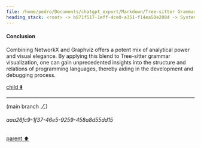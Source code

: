 ```yaml
---
file: /home/pedro/Documents/chatgpt_export/Markdown/Tree-sitter Grammar Visualization_ NetworkX & Graphviz.md
heading_stack: <root> -> b871f517-1eff-4ce0-a351-f14ea50e2084 -> System -> 10bdd2ac-112a-465d-8a80-9a7e6b87ee8a -> System -> aaa26ed0-25be-4ce1-881e-13f438a81018 -> User -> 16f82114-8497-4426-bb51-62a94559597a -> Assistant -> NetworkX -> Graphviz -> Combining NetworkX and Graphviz for Tree-sitter Grammar Visualization -> The Challenge -> The Approach -> Creative Ideas -> Technical Implementation -> Potential Pitfalls -> Conclusion
---
```

#### Conclusion
Combining NetworkX and Graphviz offers a potent mix of analytical power and visual elegance. By applying this blend to Tree-sitter grammar visualization, one can gain unprecedented insights into the structure and relations of programming languages, thereby aiding in the development and debugging process.

[child ⬇️](#aaa26fc9-1f37-46e5-9259-458a8d55dd15)

---

(main branch ⎇)
###### aaa26fc9-1f37-46e5-9259-458a8d55dd15
[parent ⬆️](#16f82114-8497-4426-bb51-62a94559597a)
